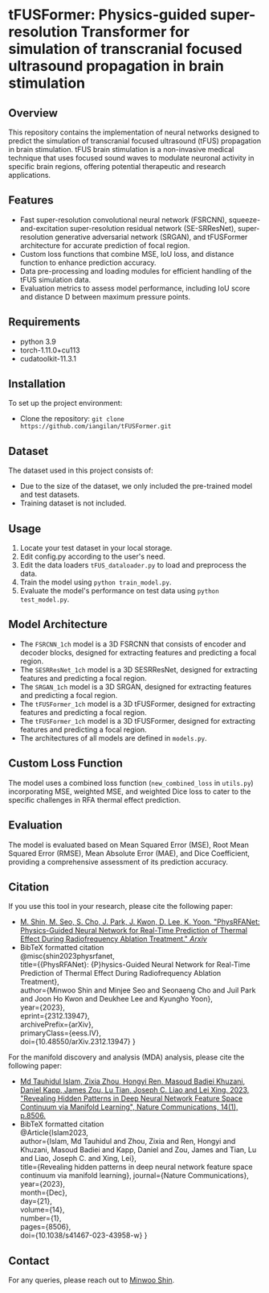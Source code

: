 # tFUSFormer: Physics-guided super-resolution Transformer for simulation of transcranial focused ultrasound propagation in brain stimulation

## Overview
This repository contains the implementation of neural networks designed to predict the simulation of transcranial focused ultrasound (tFUS) propagation in brain stimulation. tFUS brain stimulation is a non-invasive medical technique that uses focused sound waves to modulate neuronal activity in specific brain regions, offering potential therapeutic and research applications.

## Features
- Fast super-resolution convolutional neural network (FSRCNN), squeeze-and-excitation super-resolution residual network (SE-SRResNet), super-resolution generative adversarial network (SRGAN), and tFUSFormer architecture for accurate prediction of focal region.
- Custom loss functions that combine MSE, IoU loss, and distance function to enhance prediction accuracy.
- Data pre-processing and loading modules for efficient handling of the tFUS simulation data.
- Evaluation metrics to assess model performance, including IoU score and distance D between maximum pressure points.

## Requirements
- python 3.9
- torch-1.11.0+cu113
- cudatoolkit-11.3.1

## Installation
To set up the project environment:
- Clone the repository: `git clone https://github.com/iangilan/tFUSFormer.git`

## Dataset
The dataset used in this project consists of:
- Due to the size of the dataset, we only included the pre-trained model and test datasets.
- Training dataset is not included.

## Usage
1. Locate your test dataset in your local storage.
2. Edit config.py according to the user's need.
3. Edit the data loaders `tFUS_dataloader.py` to load and preprocess the data. 
4. Train the model using `python train_model.py`.
5. Evaluate the model's performance on test data using `python test_model.py`.

## Model Architecture
- The `FSRCNN_1ch` model is a 3D FSRCNN that consists of encoder and decoder blocks, designed for extracting features and predicting a focal region.
- The `SESRResNet_1ch` model is a 3D SESRResNet, designed for extracting features and predicting a focal region.
- The `SRGAN_1ch` model is a 3D SRGAN, designed for extracting features and predicting a focal region.
- The `tFUSFormer_1ch` model is a 3D tFUSFormer, designed for extracting features and predicting a focal region.
- The `tFUSFormer_1ch` model is a 3D tFUSFormer, designed for extracting features and predicting a focal region.
- The architectures of all models are defined in `models.py`.

## Custom Loss Function
The model uses a combined loss function (`new_combined_loss` in `utils.py`) incorporating MSE, weighted MSE, and weighted Dice loss to cater to the specific challenges in RFA thermal effect prediction.

## Evaluation
The model is evaluated based on Mean Squared Error (MSE), Root Mean Squared Error (RMSE), Mean Absolute Error (MAE), and Dice Coefficient, providing a comprehensive assessment of its prediction accuracy.

## Citation
If you use this tool in your research, please cite the following paper:
- [M. Shin, M. Seo, S. Cho, J. Park, J. Kwon, D. Lee, K. Yoon. "PhysRFANet: Physics-Guided Neural Network for Real-Time Prediction of Thermal Effect During Radiofrequency Ablation Treatment." *Arxiv*](https://arxiv.org/abs/2312.13947)
- BibTeX formatted citation\
@misc{shin2023physrfanet,\
      title={{PhysRFANet}: {P}hysics-Guided Neural Network for Real-Time Prediction of Thermal Effect During Radiofrequency Ablation Treatment},\
      author={Minwoo Shin and Minjee Seo and Seonaeng Cho and Juil Park and Joon Ho Kwon and Deukhee Lee and Kyungho Yoon},\
      year={2023},\
      eprint={2312.13947},\
      archivePrefix={arXiv},\
      primaryClass={eess.IV},\
      doi={10.48550/arXiv.2312.13947}
}

For the manifold discovery and analysis (MDA) analysis, please cite the following paper:
- [Md Tauhidul Islam, Zixia Zhou, Hongyi Ren, Masoud Badiei Khuzani, Daniel Kapp, James Zou, Lu Tian, Joseph C. Liao and Lei Xing. 2023, "Revealing Hidden Patterns in Deep Neural Network Feature Space Continuum via Manifold Learning", Nature Communications, 14(1), p.8506.]([https://www.nature.com/articles/s41416-018-0185-8](https://www.nature.com/articles/s41467-023-43958-w#citeas))
- BibTeX formatted citation\
@Article{Islam2023,\
author={Islam, Md Tauhidul and Zhou, Zixia and Ren, Hongyi and Khuzani, Masoud Badiei and Kapp, Daniel and Zou, James and Tian, Lu and Liao, Joseph C. and Xing, Lei},\
title={Revealing hidden patterns in deep neural network feature space continuum via manifold learning},
journal={Nature Communications},\
year={2023},\
month={Dec},\
day={21},\
volume={14},\
number={1},\
pages={8506},\
doi={10.1038/s41467-023-43958-w}
}

## Contact
For any queries, please reach out to [Minwoo Shin](mjmj0210@gmail.com).

